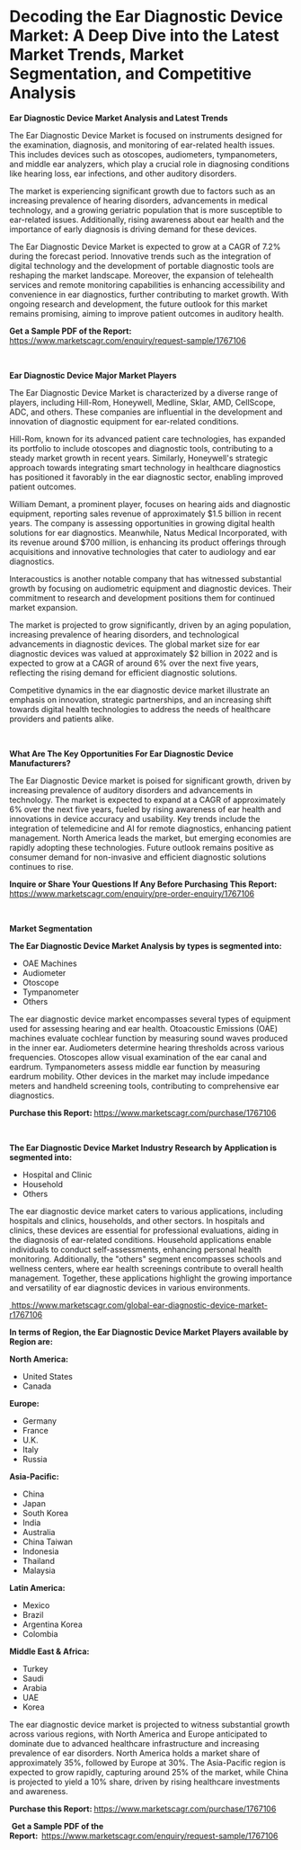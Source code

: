 <p><h1>Decoding the Ear Diagnostic Device Market: A Deep Dive into the Latest Market Trends, Market Segmentation, and Competitive Analysis</h1></p><p><strong>Ear Diagnostic Device Market Analysis and Latest Trends</strong></p>
<p><p>The Ear Diagnostic Device Market is focused on instruments designed for the examination, diagnosis, and monitoring of ear-related health issues. This includes devices such as otoscopes, audiometers, tympanometers, and middle ear analyzers, which play a crucial role in diagnosing conditions like hearing loss, ear infections, and other auditory disorders. </p><p>The market is experiencing significant growth due to factors such as an increasing prevalence of hearing disorders, advancements in medical technology, and a growing geriatric population that is more susceptible to ear-related issues. Additionally, rising awareness about ear health and the importance of early diagnosis is driving demand for these devices.</p><p>The Ear Diagnostic Device Market is expected to grow at a CAGR of 7.2% during the forecast period. Innovative trends such as the integration of digital technology and the development of portable diagnostic tools are reshaping the market landscape. Moreover, the expansion of telehealth services and remote monitoring capabilities is enhancing accessibility and convenience in ear diagnostics, further contributing to market growth. With ongoing research and development, the future outlook for this market remains promising, aiming to improve patient outcomes in auditory health.</p></p>
<p><strong>Get a Sample PDF of the Report:&nbsp;</strong> <a href="https://www.marketscagr.com/enquiry/request-sample/1767106?utm_campaign=2648&utm_medium=2&utm_source=Github&utm_content=ia&utm_term=14042025&utm_id=ear-diagnostic-device">https://www.marketscagr.com/enquiry/request-sample/1767106</a></p>
<p>&nbsp;</p>
<p><strong>Ear Diagnostic Device Major Market Players</strong></p>
<p><p>The Ear Diagnostic Device Market is characterized by a diverse range of players, including Hill-Rom, Honeywell, Medline, Sklar, AMD, CellScope, ADC, and others. These companies are influential in the development and innovation of diagnostic equipment for ear-related conditions.</p><p>Hill-Rom, known for its advanced patient care technologies, has expanded its portfolio to include otoscopes and diagnostic tools, contributing to a steady market growth in recent years. Similarly, Honeywell's strategic approach towards integrating smart technology in healthcare diagnostics has positioned it favorably in the ear diagnostic sector, enabling improved patient outcomes.</p><p>William Demant, a prominent player, focuses on hearing aids and diagnostic equipment, reporting sales revenue of approximately $1.5 billion in recent years. The company is assessing opportunities in growing digital health solutions for ear diagnostics. Meanwhile, Natus Medical Incorporated, with its revenue around $700 million, is enhancing its product offerings through acquisitions and innovative technologies that cater to audiology and ear diagnostics.</p><p>Interacoustics is another notable company that has witnessed substantial growth by focusing on audiometric equipment and diagnostic devices. Their commitment to research and development positions them for continued market expansion.</p><p>The market is projected to grow significantly, driven by an aging population, increasing prevalence of hearing disorders, and technological advancements in diagnostic devices. The global market size for ear diagnostic devices was valued at approximately $2 billion in 2022 and is expected to grow at a CAGR of around 6% over the next five years, reflecting the rising demand for efficient diagnostic solutions.</p><p>Competitive dynamics in the ear diagnostic device market illustrate an emphasis on innovation, strategic partnerships, and an increasing shift towards digital health technologies to address the needs of healthcare providers and patients alike.</p></p>
<p>&nbsp;</p>
<p><strong>What Are The Key Opportunities For Ear Diagnostic Device Manufacturers?</strong></p>
<p><p>The Ear Diagnostic Device market is poised for significant growth, driven by increasing prevalence of auditory disorders and advancements in technology. The market is expected to expand at a CAGR of approximately 6% over the next five years, fueled by rising awareness of ear health and innovations in device accuracy and usability. Key trends include the integration of telemedicine and AI for remote diagnostics, enhancing patient management. North America leads the market, but emerging economies are rapidly adopting these technologies. Future outlook remains positive as consumer demand for non-invasive and efficient diagnostic solutions continues to rise.</p></p>
<p><strong>Inquire or Share Your Questions If Any Before Purchasing This Report:</strong> <a href="https://www.marketscagr.com/enquiry/pre-order-enquiry/1767106?utm_campaign=2648&utm_medium=2&utm_source=Github&utm_content=ia&utm_term=14042025&utm_id=ear-diagnostic-device">https://www.marketscagr.com/enquiry/pre-order-enquiry/1767106</a></p>
<p>&nbsp;</p>
<p><strong>Market Segmentation</strong></p>
<p><strong>The Ear Diagnostic Device Market Analysis by types is segmented into:</strong></p>
<p><ul><li>OAE Machines</li><li>Audiometer</li><li>Otoscope</li><li>Tympanometer</li><li>Others</li></ul></p>
<p><p>The ear diagnostic device market encompasses several types of equipment used for assessing hearing and ear health. Otoacoustic Emissions (OAE) machines evaluate cochlear function by measuring sound waves produced in the inner ear. Audiometers determine hearing thresholds across various frequencies. Otoscopes allow visual examination of the ear canal and eardrum. Tympanometers assess middle ear function by measuring eardrum mobility. Other devices in the market may include impedance meters and handheld screening tools, contributing to comprehensive ear diagnostics.</p></p>
<p><strong>Purchase this Report:&nbsp;</strong><a href="https://www.marketscagr.com/purchase/1767106?utm_campaign=2648&utm_medium=2&utm_source=Github&utm_content=ia&utm_term=14042025&utm_id=ear-diagnostic-device">https://www.marketscagr.com/purchase/1767106</a></p>
<p>&nbsp;</p>
<p><strong>The Ear Diagnostic Device Market Industry Research by Application is segmented into:</strong></p>
<p><ul><li>Hospital and Clinic</li><li>Household</li><li>Others</li></ul></p>
<p><p>The ear diagnostic device market caters to various applications, including hospitals and clinics, households, and other sectors. In hospitals and clinics, these devices are essential for professional evaluations, aiding in the diagnosis of ear-related conditions. Household applications enable individuals to conduct self-assessments, enhancing personal health monitoring. Additionally, the "others" segment encompasses schools and wellness centers, where ear health screenings contribute to overall health management. Together, these applications highlight the growing importance and versatility of ear diagnostic devices in various environments.</p></p>
<p><a href="https://www.marketscagr.com/global-ear-diagnostic-device-market-r1767106?utm_campaign=2648&utm_medium=2&utm_source=Github&utm_content=ia&utm_term=14042025&utm_id=ear-diagnostic-device">&nbsp;https://www.marketscagr.com/global-ear-diagnostic-device-market-r1767106</a></p>
<p><strong>In terms of Region, the Ear Diagnostic Device Market Players available by Region are:</strong></p>
<p>
    <p> <strong> North America: </strong>
        <ul>
            <li>United States</li>
            <li>Canada</li>
        </ul>
        </p> 
    <p> <strong> Europe: </strong>
        <ul>
            <li>Germany</li>
            <li>France</li>
            <li>U.K.</li>
            <li>Italy</li>
            <li>Russia</li>
        </ul>
        </p> 
    <p> <strong> Asia-Pacific: </strong>
        <ul>
            <li>China</li>
            <li>Japan</li>
            <li>South Korea</li>
            <li>India</li>
            <li>Australia</li>
            <li>China Taiwan</li>
            <li>Indonesia</li>
            <li>Thailand</li>
            <li>Malaysia</li>
        </ul>
        </p> 
    <p> <strong> Latin America: </strong>
        <ul>
            <li>Mexico</li>
            <li>Brazil</li>
            <li>Argentina Korea</li>
            <li>Colombia</li>
        </ul>
        </p> 
    <p> <strong> Middle East & Africa: </strong>
        <ul>
            <li>Turkey</li>
            <li>Saudi</li>
            <li>Arabia</li>
            <li>UAE</li>
            <li>Korea</li>
        </ul>
    </p>
    </p>
<p><p>The ear diagnostic device market is projected to witness substantial growth across various regions, with North America and Europe anticipated to dominate due to advanced healthcare infrastructure and increasing prevalence of ear disorders. North America holds a market share of approximately 35%, followed by Europe at 30%. The Asia-Pacific region is expected to grow rapidly, capturing around 25% of the market, while China is projected to yield a 10% share, driven by rising healthcare investments and awareness.</p></p>
<p><strong>Purchase this Report: </strong><a href="https://www.marketscagr.com/purchase/1767106?utm_campaign=2648&utm_medium=2&utm_source=Github&utm_content=ia&utm_term=14042025&utm_id=ear-diagnostic-device">https://www.marketscagr.com/purchase/1767106</a></p>
<p>&nbsp;<strong>Get a Sample PDF of the Report:&nbsp;&nbsp;</strong><a href="https://www.marketscagr.com/enquiry/request-sample/1767106?utm_campaign=2648&utm_medium=2&utm_source=Github&utm_content=ia&utm_term=14042025&utm_id=ear-diagnostic-device">https://www.marketscagr.com/enquiry/request-sample/1767106</a></p>
<p><strong></strong></p>
<p><p></p><p></p><p></p></p>